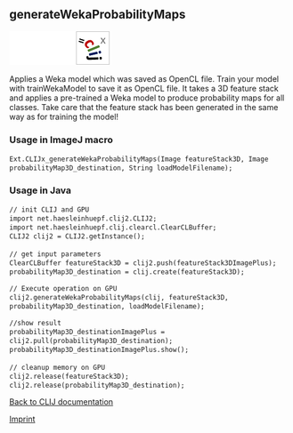 ## generateWekaProbabilityMaps
<img src="images/mini_empty_logo.png"/><img src="images/mini_empty_logo.png"/><img src="images/mini_clijx_logo.png"/>

Applies a Weka model which was saved as OpenCL file. Train your model with trainWekaModel to save it as OpenCL file.
It takes a 3D feature stack and applies a pre-trained a Weka model to produce probability maps for all classes. 
Take care that the feature stack has been generated in the same way as for training the model!

### Usage in ImageJ macro
```
Ext.CLIJx_generateWekaProbabilityMaps(Image featureStack3D, Image probabilityMap3D_destination, String loadModelFilename);
```


### Usage in Java
```
// init CLIJ and GPU
import net.haesleinhuepf.clij2.CLIJ2;
import net.haesleinhuepf.clij.clearcl.ClearCLBuffer;
CLIJ2 clij2 = CLIJ2.getInstance();

// get input parameters
ClearCLBuffer featureStack3D = clij2.push(featureStack3DImagePlus);
probabilityMap3D_destination = clij.create(featureStack3D);
```

```
// Execute operation on GPU
clij2.generateWekaProbabilityMaps(clij, featureStack3D, probabilityMap3D_destination, loadModelFilename);
```

```
//show result
probabilityMap3D_destinationImagePlus = clij2.pull(probabilityMap3D_destination);
probabilityMap3D_destinationImagePlus.show();

// cleanup memory on GPU
clij2.release(featureStack3D);
clij2.release(probabilityMap3D_destination);
```


[Back to CLIJ documentation](https://clij.github.io/)

[Imprint](https://clij.github.io/imprint)
